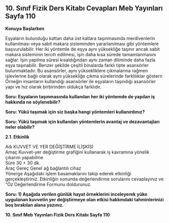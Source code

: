 ## 10. Sınıf Fizik Ders Kitabı Cevapları Meb Yayınları Sayfa 110

**Konuya Başlarken**

Eşyaların bulunduğu kattan daha üst katlara taşınmasında merdivenlerin kullanılması veya sabit makara sisteminden yararlanılması gibi yöntemlere başvurulabilir. Her iki yöntemle de eşya aynı yüksekliğe taşınır ancak sabit makara sisteminin tercih edilmesi, işin daha kısa sürede tamamlanmasını sağlar. İşin yapılma süresi kısaldığından aynı zaman diliminde daha fazla eşya taşınabilir. Benzer şekilde çeşitli binalarda farklı tipte asansörler bulunmaktadır. Bu asansörler, aynı yüksekliklere çıkmalarına rağmen işlevlerine bağlı olarak aynı yüksekliğe çıkma sürelerinde farklılıklar gösterir. Örneğin insanların kullandığı asansörler ile eşyaların taşındığı asansörler yapı ve hız olarak birbirinden oldukça farklıdır.

**Soru: Eşyaların taşınmasında kullanılan her iki yöntemde de yapılan iş hakkında ne söylenebilir?**

**Soru: Yükü taşımak için siz başka hangi yöntemleri kullanırdınız?**

**Soru: Yükü taşımak için kullanılan yöntemlerin avantaj ve dezavantajları neler olabilir?**

**2.1. Etkinlik**

Adı KUVVET VE YER DEĞİŞTİRME İLİŞKİSİ  
 Amaç Kuvvet-yer değiştirme grafiğini kullanarak iş kavramına yönelik çıkarım yapabilme  
 Süre 30 + 30 dk.  
 Araç Gereç Genel ağ bağlantılı cihaz  
 Yönerge Aşağıdaki işlem basamaklarını takip ederek etkinliği gerçekleştiriniz. Etkinliğin sonunda değerlendirme sorularını cevaplayınız ve “Öz Değerlendirme Formunu doldurunuz.

**Soru: 1) Aşağıda verilen günlük hayat örneklerini inceleyerek yüke uygulanan kuvvetin yer değiştirmeye olan etkisi hakkmdaki tahminlerinizi boş bırakılan alana yazınız.**

**10. Sınıf Meb Yayınları Fizik Ders Kitabı Sayfa 110**